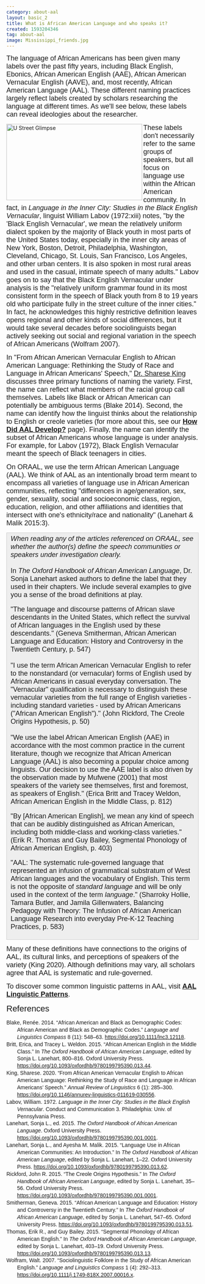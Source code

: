 ```yaml
---
category: about-aal
layout: basic_2
title: What is African American Language and who speaks it?
created: 1593204346
tag: about-aal
image: Mississippi_friends.jpg
---
```

<p><span style="font-size:18px;"><span style="font-family:Arial,Helvetica,sans-serif;">The language of African Americans has been given many labels over the past fifty years, including Black English, Ebonics, African American English (AAE), African American Vernacular English (AAVE), and, most recently, African American Language (AAL). These different naming practices largely reflect labels created by scholars researching the language at different times. As we'll see below, these labels can reveal ideologies about the researcher.</span></span></p>
<p><img alt="U Street Glimpse" src="assets/img/u-street-glimpse.jpg" width="356" height="200" align="left" /><span style="font-size:18px;"><span style="font-family:Arial,Helvetica,sans-serif;">These labels don't necessarily refer to the same groups of speakers, but all focus on language use within the African American community. In fact, in <em>Language in the Inner City: Studies in the Black English Vernacular</em>, linguist William Labov (1972:xiii) notes, "by the 'Black English Vernacular', we mean the relatively uniform dialect spoken by the majority of Black youth in most parts of the United States today, especially in the inner city areas of New York, Boston, Detroit, Philadelphia, Washington, Cleveland, Chicago, St. Louis, San Francisco, Los Angeles, and other urban centers. It is also spoken in most rural areas and used in the casual, intimate speech of many adults." Labov goes on to say that the Black English Vernacular under analysis is the "relatively uniform grammar found in its most consistent form in the speech of Black youth from 8 to 19 years old who participate fully in the street culture of the&nbsp;inner cities." In fact, he acknowledges this highly restrictive definition leaves opens regional and other kinds of social differences, but it would take several decades before sociolinguists began actively seeking out social and regional variation in the speech of African Americans (Wolfram 2007).</span></span></p><p><span style="font-size:18px;"><span style="font-family:Arial,Helvetica,sans-serif;">In "From African American Vernacular English to African American Language: Rethinking the Study of Race and Language in African Americans' Speech," <a href="https://www.drshareseking.com/" target="_blank">Dr. Sharese King</a> discusses three primary functions of naming the variety. First, the name can reflect what members of the racial group call themselves. Labels like Black or African American can potentially be ambiguous terms (Blake 2014). Second, the name can identify how the linguist thinks about the relationship to English or creole varieties (for more about this, see our <strong><a href="how-did-aal-develop">How Did AAL Develop?</a></strong> page). Finally, the name can identify the subset of African Americans whose language is under analysis. For example, for Labov (1972), Black English Vernacular meant the speech of Black teenagers in cities. </span></span></p><p><span style="font-size:18px;"><span style="font-family:Arial,Helvetica,sans-serif;">On ORAAL, we use the term African American Language (AAL). We think of AAL as an intentionally broad term meant to encompass all varieties of language use in African American communities, reflecting "differences in age/generation, sex, gender, sexuality, social and socioeconomic class, region, education, religion, and other affiliations and identities that intersect with one's ethnicity/race and nationality" (Lanehart &amp; Malik 2015:3).</span></span></p><div style="background:#eeeeee;border:1px solid #cccccc;padding:5px 10px;"><span style="font-family:Arial,Helvetica,sans-serif;"><span style="font-size:18px;"><em>When reading any of the articles referenced on ORAAL, see whether the author(s) define the speech communities or speakers under investigation clearly.</em><br><br>In <em>The Oxford Handbook of African American Language</em>, Dr. Sonja Lanehart asked authors to define the label that they used in their chapters. We include several examples to give you a sense of the broad definitions at play.</span></span><br><br><span style="font-size:18px;"><span style="font-family:Arial,Helvetica,sans-serif;">"The language and discourse patterns of African slave descendants in the United States, which reflect the survival of African languages in the English used by these descendants." (Geneva Smitherman, African American Language and Education: History and Controversy in the Twentieth Century, p. 547)<br><br>"I use the term African American Vernacular English to refer to the nonstandard (or vernacular) forms of English used by African Americans in casual everyday conversation. The "Vernacular" qualification is necessary to distinguish these vernacular varieties from the full range of English varieties - including standard varieties - used by African Americans ("African American English")." (John Rickford, The Creole Origins Hypothesis, p. 50)<br><br>"We use the label African American English (AAE) in accordance with the most common practice in the&nbsp;current literature, though we recognize that African American Language (AAL) is also becoming a popular choice among linguists. Our decision to use the AAE label is also driven by the observation made by Mufwene (2001) that most speakers of the variety see themselves, first and foremost, as speakers of English." (Erica Britt and Tracey Weldon, African American English in the Middle Class, p. 812)</span></span><br><br><span style="font-size:18px;"><span style="font-family:Arial,Helvetica,sans-serif;">"By [African American English], we mean any kind of speech that can be audibly distinguished as African American, including both middle-class and working-class varieties." (Erik R. Thomas and Guy Bailey, Segmental Phonology of African American English, p. 403)</span></span><br><br><span style="font-size:18px;"><span style="font-family:Arial,Helvetica,sans-serif;">"AAL: The systematic rule-governed language that represented an infusion of grammatical substratum of West African languages and the vocabulary of English. This term is not the&nbsp;opposite of <em>standard language</em> and will be only used in the context of the&nbsp;term <em>language</em>." (Sharroky Hollie, Tamara Butler, and Jamila Gillenwaters, Balancing Pedagogy with Theory: The Infusion of African American Language Research into everyday Pre-K-12 Teaching Practices, p. 583)</span></span><br>&nbsp;</div><p><span style="font-size:18px;"><span style="font-family:Arial,Helvetica,sans-serif;">Many of these definitions have connections&nbsp;to the origins of AAL, its cultural links, and perceptions of speakers of the variety (King 2020). Although definitions may vary, all scholars agree&nbsp;that AAL&nbsp;is systematic and rule-governed.</span></span></p><p><span style="font-size:18px;"><span style="font-family:Arial,Helvetica,sans-serif;">To discover some common linguistic patterns in AAL, visit <strong><a href="/AAL/Linguistic-Patterns">AAL Linguistic Patterns</a></strong>.</span></span></p><p><span style="font-size:22px;"><span style="font-family:Trebuchet MS,Helvetica,sans-serif;">References</span></span></p><div class="csl-bib-body" style="line-height: 1.35; margin-left: 2em; text-indent:-2em;"><div class="csl-entry"><span style="font-family:Arial,Helvetica,sans-serif;">Blake, Renée. 2014. “African American and Black as Demographic Codes: African American and Black as Demographic Codes.” <i>Language and Linguistics Compass</i> 8 (11): 548–63. <a href="https://doi.org/10.1111/lnc3.12118">https://doi.org/10.1111/lnc3.12118</a>.</span></div><div class="csl-entry"><span style="font-family:Arial,Helvetica,sans-serif;">Britt, Erica, and Tracey L. Weldon. 2015. “African American English in the Middle Class.” In <i>The Oxford Handbook of African American Language</i>, edited by Sonja L. Lanehart, 800–816. Oxford University Press. <a href="https://doi.org/10.1093/oxfordhb/9780199795390.013.44">https://doi.org/10.1093/oxfordhb/9780199795390.013.44</a>.</span></div><div class="csl-entry"><span style="font-family:Arial,Helvetica,sans-serif;">King, Sharese. 2020. “From African American Vernacular English to African American Language: Rethinking the Study of Race and Language in African Americans’ Speech.” <i>Annual Review of Linguistics</i> 6 (1): 285–300. <a href="https://doi.org/10.1146/annurev-linguistics-011619-030556">https://doi.org/10.1146/annurev-linguistics-011619-030556</a>.</span></div><div class="csl-entry"><span style="font-family:Arial,Helvetica,sans-serif;">Labov, William. 1972. <i>Language in the Inner City: Studies in the Black English Vernacular</i>. Conduct and Communication 3. Philadelphia: Univ. of Pennsylvania Press.</span></div><div class="csl-entry"><span style="font-family:Arial,Helvetica,sans-serif;">Lanehart, Sonja L., ed. 2015. <i>The Oxford Handbook of African American Language</i>. Oxford University Press. <a href="https://doi.org/10.1093/oxfordhb/9780199795390.001.0001">https://doi.org/10.1093/oxfordhb/9780199795390.001.0001</a>.</span></div><div class="csl-entry"><span style="font-family:Arial,Helvetica,sans-serif;">Lanehart, Sonja L., and Ayesha M. Malik. 2015. “Language Use in African American Communities: An Introduction.” In <i>The Oxford Handbook of African American Language</i>, edited by Sonja L. Lanehart, 1–22. Oxford University Press. <a href="https://doi.org/10.1093/oxfordhb/9780199795390.013.62">https://doi.org/10.1093/oxfordhb/9780199795390.013.62</a>.</span></div><div class="csl-entry"><span style="font-family:Arial,Helvetica,sans-serif;">Rickford, John R. 2015. “The Creole Origins Hypothesis.” In <i>The Oxford Handbook of African American Language</i>, edited by Sonja L. Lanehart, 35–56. Oxford University Press. <a href="https://doi.org/10.1093/oxfordhb/9780199795390.001.0001">https://doi.org/10.1093/oxfordhb/9780199795390.001.0001</a>.</span></div><div class="csl-entry"><span style="font-family:Arial,Helvetica,sans-serif;">Smitherman, Geneva. 2015. “African American Language and Education: History and Controversy in the Twentieth Century.” In <i>The Oxford Handbook of African American Language</i>, edited by Sonja L. Lanehart, 547–65. Oxford University Press. <a href="https://doi.org/10.1093/oxfordhb/9780199795390.013.51">https://doi.org/10.1093/oxfordhb/9780199795390.013.51</a>.</span></div><div class="csl-entry"><span style="font-family:Arial,Helvetica,sans-serif;">Thomas, Erik R., and Guy Bailey. 2015. “Segmental Phonology of African American English.” In <i>The Oxford Handbook of African American Language</i>, edited by Sonja L. Lanehart, 403–19. Oxford University Press. <a href="https://doi.org/10.1093/oxfordhb/9780199795390.013.13">https://doi.org/10.1093/oxfordhb/9780199795390.013.13</a>.</span></div><div class="csl-entry"><span style="font-family:Arial,Helvetica,sans-serif;">Wolfram, Walt. 2007. “Sociolinguistic Folklore in the Study of African American English.” <i>Language and Linguistics Compass</i> 1 (4): 292–313. <a href="https://doi.org/10.1111/j.1749-818X.2007.00016.x">https://doi.org/10.1111/j.1749-818X.2007.00016.x</a>.</span></div></div>
